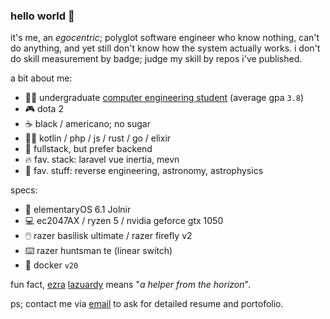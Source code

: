 ### hello world 👋

it's me, an _egocentric_; polyglot software engineer who know nothing, can't do anything, and yet still don't know how the system actually works. i don't do skill measurement by badge; judge my skill by repos i've published.

a bit about me:

- 🧑‍🎓 undergraduate [computer engineering student](https://ft.undip.ac.id/en/site/) (average gpa `3.8`)
- 🎮 dota 2
- ☕ black / americano; no sugar
- 👨‍💻 kotlin / php / js / rust / go / elixir
- 🚀 fullstack, but prefer backend
- 🔥 fav. stack: laravel vue inertia, mevn
- 🌟 fav. stuff: reverse engineering, astronomy, astrophysics

specs:

- 📀 elementaryOS 6.1 Jolnir
- 💻 ec2047AX / ryzen 5 / nvidia geforce gtx 1050
- 🖱️ razer basilisk ultimate / razer firefly v2
- ⌨️ razer huntsman te (linear switch)
- 🐋 docker `v20`

fun fact, [ezra](https://namamia.com/nama-bayi/ezra.html) [lazuardy](https://namamia.com/nama-bayi/lazuardy.html) means "_a helper from the horizon_".

ps; contact me via [email](mailto:ezralazuardy@students.undip.ac.id) to ask for detailed resume and portofolio.
